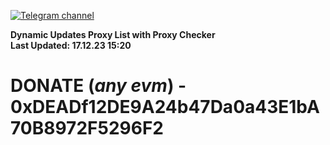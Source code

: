 [![Telegram channel](https://img.shields.io/endpoint?url=https://runkit.io/damiankrawczyk/telegram-badge/branches/master?url=https://t.me/n4z4v0d)](https://t.me/n4z4v0d) 

**Dynamic Updates Proxy List with Proxy Checker**  
**Last Updated: 17.12.23 15:20**

# DONATE (_any evm_) - 0xDEADf12DE9A24b47Da0a43E1bA70B8972F5296F2
